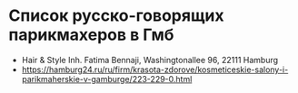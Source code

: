 # Список русско-говорящих парикмахеров в Гмб

- Hair & Style Inh. Fatima Bennaji, Washingtonallee 96, 22111 Hamburg
- https://hamburg24.ru/ru/firm/krasota-zdorove/kosmeticeskie-salony-i-parikmaherskie-v-gamburge/223-229-0.html
